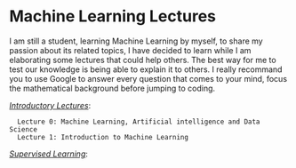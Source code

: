 # Machine Learning Lectures
I am still a student, learning Machine Learning by myself, to share my passion about its related topics, I have decided to learn while I am elaborating some lectures that could help others. The best way for me to test our knowledge is being able to explain it to others. I really recommand you to use Google to answer every question that comes to your mind, focus the mathematical background before jumping to coding.

[*Introductory Lectures*](https://github.com/WalidHadri-Iron/MachineLearningLectures/tree/main/IntroductionLectures): 

      Lecture 0: Machine Learning, Artificial intelligence and Data Science
      Lecture 1: Introduction to Machine Learning


[*Supervised Learning*](https://github.com/WalidHadri-Iron/MachineLearningLectures/tree/main/IntroductionLectures): 
